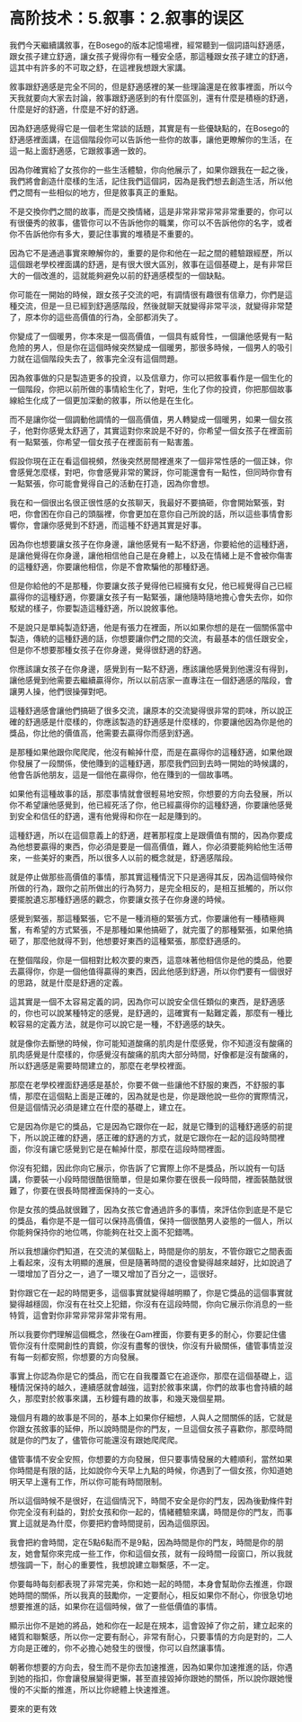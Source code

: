 # 高阶技术：5.叙事：2.叙事的误区

我們今天繼續講敘事，在Bosego的版本記憶場裡，經常聽到一個詞語叫舒適感，跟女孩子建立舒適，讓女孩子覺得你有一種安全感，那這種跟女孩子建立的舒適，這其中有許多的不可取之舒，在這裡我想跟大家講。

敘事跟舒適感是完全不同的，但是舒適感裡的某一些理論還是在敘事裡面，所以今天我就要向大家去討論，敘事跟舒適感到的有什麼區別，還有什麼是積極的舒適，什麼是好的舒適，什麼是不好的舒適。

因為舒適感覺得它是一個老生常談的話題，其實是有一些優缺點的，在Bosego的舒適感裡面講，在這個階段你可以告訴他一些你的故事，讓他更瞭解你的生活，在這一點上面舒適感，它跟敘事適一致的。

因為你確實給了女孩你的一些生活體驗，你向他展示了，如果你跟我在一起之後，我們將會創造什麼樣的生活，記住我們這個詞，因為是我們想去創造生活，所以他們之間有一些相似的地方，但是敘事真正的重點。

不是交換你們之間的故事，而是交換情緒，這是非常非常非常非常重要的，你可以有很優秀的敘事，儘管你可以不告訴他你的職業，你可以不告訴他你的名字，或者你不告訴他你有多大，要記住事實的堆積是不重要的。

因為它不是通過事實來瞭解你的，重要的是你和他在一起之間的體驗跟經歷，所以這個跟老學校裡面講的舒適，是有很大很大區別，敘事在這個基礎上，是有非常巨大的一個改進的，這就能夠避免以前的舒適感模型的一個缺點。

你可能在一開始的時候，跟女孩子交流的吧，有調情很有趣很有信章力，你們是這種交流，但是一旦已經到舒適感階段，然後就聊天就變得非常平淡，就變得非常楚了，原本你的這些高價值的行為，全部都消失了。

你變成了一個暖男，你本來是一個高價值，一個具有威脅性，一個讓他感覺有一點危險的男人，但是你在這個時候突然變成一個暖男，那很多時候，一個男人的吸引力就在這個階段失去了，敘事完全沒有這個問題。

因為敘事做的只是製造更多的投資，以及信章力，你可以把敘事看作是一個生化的一個階段，你把以前所做的事情給生化了，對吧，生化了你的投資，你把那個故事線給生化成了一個更加深動的敘事，所以他是在生化。

而不是讓你從一個調動他調情的一個高價值，男人轉變成一個暖男，如果一個女孩子，他對你感覺太舒適了，其實這對你來說是不好的，你希望一個女孩子在裡面前有一點緊張，你希望一個女孩子在裡面前有一點害羞。

假設你現在正在看這個視頻，然後突然房間裡進來了一個非常性感的一個正妹，你會感覺怎麼樣，對吧，你會感覺非常的驚訝，你可能還會有一點性，但同時你會有一點緊張，你可能會覺得自己的活動在打造，因為你會想。

我在和一個很出名很正很性感的女孩聊天，我最好不要搞砸，你會開始緊張，對吧，你會困在你自己的頭腦裡，你會更加在意你自己所說的話，所以這些事情會影響你，會讓你感覺到不舒適，而這種不舒適其實是好事。

因為你也想要讓女孩子在你身邊，讓他感覺有一點不舒適，你要給他的這種舒適，是讓他覺得在你身邊，讓他相信他自己是在身體上，以及在情緒上是不會被你傷害的這種舒適，你要讓他相信，你是不會欺騙他的那種舒適。

但是你給他的不是那種，你要讓女孩子覺得他已經擁有女兒，他已經覺得自己已經贏得你的這種舒適，你要讓女孩子有一點緊張，讓他隨時隨地擔心會失去你，如你駁斌的樣子，你要製造這種舒適，所以說敘事他。

不是說只是單純製造舒適，他是有張力在裡面，所以如果你想的是在一個關係當中製造，傳統的這種舒適的話，你想要讓你們之間的交流，有最基本的信任跟安全，但是你不想要那種女孩子在你身邊，覺得很舒適的舒適。

你應該讓女孩子在你身邊，感覺到有一點不舒適，應該讓他感覺到他還沒有得到，讓他感覺到他需要去繼續贏得你，所以以前店家一直專注在一個舒適感的階段，會讓男人操，他們很操彈對吧。

這種舒適感會讓他們搞砸了很多交流，讓原本的交流變得很非常的罰味，所以說正確的舒適感是什麼樣的，你應該製造的舒適感是什麼樣的，你要讓他因為你是他的獎品，你比他的價值高，他需要去贏得你而感到舒適。

是那種如果他跟你爬爬爬，他沒有輸掉什麼，而是在贏得你的這種舒適，如果他跟你發展了一段關係，使他賺到的這種舒適，那麼我們回到去時一開始的時候講的，他會告訴他朋友，這是一個他在贏得你，他在賺到的一個故事嗎。

如果他有這種故事的話，那麼事情就會很輕易地安照，你想要的方向去發展，所以你不希望讓他感覺到，他已經死活了你，他已經贏得你的這種舒適，你要讓他感覺到安全和信任的舒適，還有他覺得和你在一起是賺到的。

這種舒適，所以在這個意義上的舒適，趕著那程度上是跟價值有關的，因為你要成為他想要贏得的東西，你必須是要是一個高價值，難人，你必須要能夠給他生活帶來，一些美好的東西，所以很多人以前的概念就是，舒適感階段。

就是停止做那些高價值的事情，那其實這種情況下只是適得其反，因為這個時候你所做的行為，跟你之前所做出的行為努力，是完全相反的，是相互抵觸的，所以你要擺脫遺忘那種舒適感的觀念，你要讓女孩子在你身邊的時候。

感覺到緊張，那這種緊張，它不是一種消極的緊張方式，你要讓他有一種積極興奮，有希望的方式緊張，不是那種如果他搞砸了，就完蛋了的那種緊張，如果他搞砸了，那麼他就得不到，他想要好東西的這種緊張，那麼舒適感的。

在整個階段，你是一個相對比較次要的東西，這意味著他相信你是他的獎品，他要去贏得你，你是一個他值得贏得的東西，因此他感到舒適，所以你們要有一個很好的思路，就是什麼是舒適的定義。

這其實是一個不太容易定義的詞，因為你可以說安全信任類似的東西，是舒適感的，你也可以說某種特定的感覺，是舒適的，這確實有一點難定義，那麼有一種比較容易的定義方法，就是你可以說它是一種，不舒適感的缺失。

就是像你去斷戀的時候，你可能知道酸痛的肌肉是什麼感覺，你不知道沒有酸痛的肌肉感覺是什麼樣的，你感覺沒有酸痛的肌肉大部分時間，好像都是沒有酸痛的，所以舒適感是需要時間建立的，那麼在老學校裡面。

那麼在老學校裡面舒適感是基於，你要不做一些讓他不舒服的東西，不舒服的事情，那麼在這個點上面是正確的，因為就是也是，你是跟他說一些你的實際情況，但是這個情況必須是建立在什麼的基礎上，建立在。

它是因為你是它的獎品，它是因為它跟你在一起，就是它賺到的這種舒適感的前提下，所以說正確的舒適，感正確的舒適的方式，就是它跟你在一起的這段時間裡面，你沒有讓它感覺到它是在輸掉什麼，那麼在這段時間裡面。

你沒有犯錯，因此你向它展示，你告訴了它實際上你不是獎品，所以說有一句話講，你要裝一小段時間很酷很簡單，但是如果你要在很長一段時間，裡面裝酷就很難了，你要在很長時間裡面保持的一支心。

你是女孩的獎品就很難了，因為女孩它會通過許多的事情，來評估你到底是不是它的獎品，看你是不是一個可以保持高價值，保持一個很酷男人姿態的一個人，所以你能夠保持你的地位嗎，你能夠在社交上面不犯錯嗎。

所以我想讓你們知道，在交流的某個點上，時間是你的朋友，不管你跟它之間表面上看起來，沒有太明顯的進展，但是隨著時間的退役會變得越來越好，比如說過了一環增加了百分之一，過了一環又增加了百分之一，這很好。

對你跟它在一起的時間更多，這個事實就變得越明顯了，你是它獎品的這個事實就變得越穩固，你沒有在社交上犯錯，你沒有在這段時間，你向它展示你消息的一些特質，這會對你非常非常非常非常有用。

所以我要你們理解這個概念，然後在Gam裡面，你要有更多的耐心，你要記住儘管你沒有什麼開創性的賣鏡，你沒有盡奪的很快，你沒有升級關係，儘管事情並沒有每一刻都安照，你想要的方向發展。

事實上你認為你是它的獎品，而它在自我覆蓋它在追逐你，那麼在這個基礎上，這種情況保持的越久，連續感就會越強，這對於敘事來講，你們的故事也會持續的越久，那麼對於敘事來講，五秒鐘有趣的故事，和幾天幾個星期。

幾個月有趣的故事是不同的，基本上如果你仔細想，人與人之間關係的話，它就是你跟女孩敘事的延伸，所以說時間是你的門友，一旦這個女孩子喜歡你，那麼時間就是你的門友了，儘管你可能還沒有跟她爬爬爬。

儘管事情不安全安照，你想要的方向發展，但只要事情發展的大體順利，當然如果你時間是有限的話，比如說你今天早上九點的時候，你遇到了一個女孩，你知道她明天早上還有工作，所以你可能有時間限制。

所以這個時候不是很好，在這個情況下，時間不安全是你的門友，因為後勤條件對你完全沒有利益的，對於女孩和你一起的，情緒體驗來講，時間是你的門友，而事實上這就是為什麼，你要把約會時間提前，因為這個原因。

我會把約會時間，定在5點6點而不是9點，因為時間是你的門友，時間是你的朋友，她會幫你來完成一些工作，你和這個女孩，就有一段時間一段窗口，所以我就想強調一下，耐心的重要性，我想說建立聯繫感，不一定。

你要每時每刻都表現了非常完美，你和她一起的時間，本身會幫助你去推進，你跟她時間的關係，所以我真的鼓勵你，一定要耐心，相反如果你不耐心，你很急切地想要推進的話，如果你在這個時候，做了一些低價值的事情。

顯示出你不是她的將品，她和你在一起是在規本，這會毀掉了你之前，建立起來的緒質和聯繫感，所以你一定要有耐心，非常有耐心，只要事情的方向是對的，二人方向是正確的，你不必擔心她發生的很慢，你可以自然讓事情。

朝著你想要的方向去，發生而不是你去加速推進，因為如果你加速推進的話，你遇到她的指扣，你會讓發展變得更懶，甚至直接毀掉你跟她的關係，所以說你跟她慢慢的不尖斷的推進，所以比你總體上快速推進。

要來的更有效